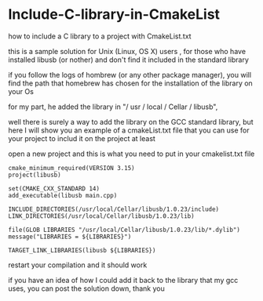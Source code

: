 # Include-C-library-in-CmakeList
how to include a C library to a project with CmakeList.txt

this is a sample solution for  Unix (Linux, OS X) users , for those who have installed libusb (or nother) and don't find it included in the standard library

if you follow the logs of hombrew (or any other package manager), you will find the path that homebrew has chosen for the installation of the library on your Os

for my part, he added the library in "/ usr / local / Cellar / libusb",

well there is surely a way to add the library on the GCC standard library, but here I will show you an example of a cmakeList.txt file that you can use for your project to includ it on the project at least 

open a new project and this is what you need to put in your cmakelist.txt file

```
cmake_minimum_required(VERSION 3.15)
project(libusb)

set(CMAKE_CXX_STANDARD 14)
add_executable(libusb main.cpp)

INCLUDE_DIRECTORIES(/usr/local/Cellar/libusb/1.0.23/include)
LINK_DIRECTORIES(/usr/local/Cellar/libusb/1.0.23/lib)

file(GLOB LIBRARIES "/usr/local/Cellar/libusb/1.0.23/lib/*.dylib")
message("LIBRARIES = ${LIBRARIES}")

TARGET_LINK_LIBRARIES(libusb ${LIBRARIES})
```



restart your compilation and it should work

if you have an idea of how I could add it back to the library that my gcc uses, you can post the solution down, thank you
